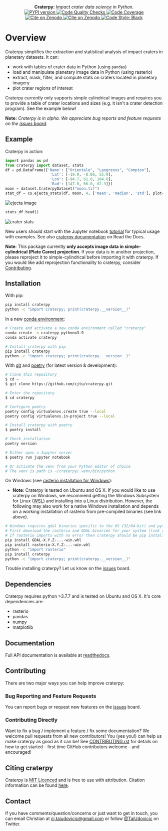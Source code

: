 <div align="center">
  <strong>Craterpy:</strong><em> Impact crater data science in Python.</em>
</div>

<div align="center">
  <!-- PYPI version -->
  <a href="https://badge.fury.io/py/craterpy">
    <img src="https://badge.fury.io/py/craterpy.svg"
      alt="PYPI version" />
  </a>
  <!-- Code quality and testing (CI) -->
  <a href="https://github.com/cjtu/craterpy/actions">
    <img src="https://github.com/cjtu/craterpy/workflows/Code%20Quality%20Checks/badge.svg"
      alt="Code Quality Checks" />
  </a>
  <!-- Test Coverage (codecov) -->
  <a href="https://codecov.io/gh/cjtu/craterpy">
    <img src="https://codecov.io/gh/cjtu/craterpy/branch/trunk/graph/badge.svg?token=9K567x0YUJ"
      alt="Code Coverage" />
  </a>
</div>
<div align="center">
  <!-- Zenodo citation -->
  <a href="https://zenodo.org/badge/latestdoi/88457986">
    <img src="https://zenodo.org/badge/88457986.svg"
      alt="Cite on Zenodo" />
  </a>
  <!-- ReadTheDocs -->
  <a href="http://craterpy.readthedocs.io/en/latest/?badge=latest">
    <img src="http://readthedocs.org/projects/craterpy/badge/?version=latest"
      alt="Cite on Zenodo" />
  </a>
  <!-- Code Style -->
  <a href="https://github.com/psf/black">
    <img src="https://img.shields.io/badge/code%20style-black-000000.svg"
      alt="Code Style: Black" />
      </a>
</div>

# Overview

Craterpy simplifies the extraction and statistical analysis of impact craters in planetary datasets. It can:

- work with tables of crater data in Python (using `pandas`)
- load and manipulate planetary image data in Python (using rasterio)
- extract, mask, filter, and compute stats on craters located in planetary imagery
- plot crater regions of interest

Craterpy currently only supports simple cylindrical images and requires you to provide a table of crater locations and sizes (e.g. it isn't a crater detection program). See the example below!

**Note:** *Craterpy is in alpha. We appreciate bug reports and feature requests on the [issues board](https://github.com/cjtu/craterpy/issues).*

## Example

Craterpy in action:

```python
import pandas as pd
from craterpy import dataset, stats
df = pd.DataFrame({'Name': ["Orientale", "Langrenus", "Compton"],
                    'Lat': [-19.9, -8.86, 55.9],
                    'Lon': [-94.7, 61.0, 104.0],
                    'Rad': [147.0, 66.0, 82.3]})
moon = dataset.CraterpyDataset("moon.tif")
stat_df = cs.ejecta_stats(df, moon, 4, ['mean', 'median', 'std'], plot=True)
```

![ejecta image](https://raw.githubusercontent.com/cjtu/craterpy/trunk/craterpy/data/_images/readme_crater_ejecta.png)

```python
stats_df.head()
```

![crater stats](https://raw.githubusercontent.com/cjtu/craterpy/trunk/craterpy/data/_images/readme_stat_df.png)

New users should start with the Jupyter notebook [tutorial](https://gist.github.com/cjtu/560f121049b342aa0b2bf70e038358b7) for typical usage with examples. See also [craterpy documentation](https://readthedocs.org/projects/craterpy/) on Read the Docs.

**Note**: This package currently **only accepts image data in simple-cylindrical (Plate Caree) projection**. If your data is in another projection, please reproject it to simple-cylindrical before importing it with craterpy. If you would like add reprojection functionality to craterpy, consider [Contributing](https://github.com/cjtu/craterpy/blob/trunk/CONTRIBUTING.rst).

## Installation

With pip:

```bash
pip install craterpy
python -c "import craterpy; print(craterpy.__version__)"
```

In a new [conda environment](https://conda.io/docs/using/envs):

```bash
# Create and activate a new conda environment called "craterpy"
conda create -n craterpy python=3.9
conda activate craterpy

# Install craterpy with pip
pip install craterpy
python -c "import craterpy; print(craterpy.__version__)"
```

With [git](https://git-scm.com) and [poetry](https://python-poetry.org/docs/) (for latest version & development):

```bash
# Clone this repository
$ cd ~
$ git clone https://github.com/cjtu/craterpy.git

# Enter the repository
$ cd craterpy

# Configure poetry
poetry config virtualenvs.create true --local
poetry config virtualenvs.in-project true --local

# Install craterpy with poetry
$ poetry install

# Check installation
poetry version

# Either open a Jupyter server
$ poetry run jupyter notebook

# Or activate the venv from your Python editor of choice
# The venv is path is ~/craterpy/.venv/bin/python
```

On Windows (see [rasterio installation for Windows](https://rasterio.readthedocs.io/en/latest/installation.html#windows)):

- **Note**: Craterpy is tested on Ubuntu and OS X. If you would like to use craterpy on Windows, we recommend getting the Windows Subsystem for Linux ([WSL](https://docs.microsoft.com/en-us/windows/wsl/install)) and installing into a Linux distribution. However, the following may also work for a native Windows installation and depends on a working installation of rasterio from pre-compiled binaries (see link above).

```bash
# Windows requires gdal binaries specific to the OS (32/64-bit) and python version
# First download the rasterio and GDAL binaries for your system (link above)
# If rasterio imports with no error then craterpy should be pip installable
pip install GDAL-X.Y.Z-...-win.whl
pip install rasterio-X.Y.Z-...-win.whl
python -c "import rasterio"
pip install craterpy
python -c "import craterpy; print(craterpy.__version__)"
```

Trouble installing craterpy? Let us know on the [issues](https://github.com/cjtu/craterpy/issues) board.

## Dependencies

Craterpy requires python >3.7.7 and is tested on Ubuntu and OS X. It's core dependencies are:

- rasterio
- pandas
- numpy
- matplotlib

## Documentation

Full API documentation is available at [readthedocs](https://readthedocs.org/projects/craterpy/).

## Contributing

There are two major ways you can help improve craterpy:

### Bug Reporting and Feature Requests

You can report bugs or request new features on the [issues](https://github.com/cjtu/craterpy/issues) board.

### Contributing Directly

Want to fix a bug / implement a feature / fix some documentation? We welcome pull requests from all new contributors! You (yes you!) can help us make craterpy as good as it can be! See [CONTRIBUTING.rst](https://github.com/cjtu/craterpy/blob/trunk/CONTRIBUTING.rst) for details on how to get started - first time GitHub contributors welcome - and encouraged!

## Citing craterpy

Craterpy is [MIT Licenced](https://github.com/cjtu/craterpy/blob/master/LICENSE.txt) and is free to use with attribution. Citation information can be found [here](https://zenodo.org/badge/latestdoi/88457986).

## Contact

If you have comments/question/concerns or just want to get in touch, you can email Christian at cj.taiudovicic@gmail.com or follow [@TaiUdovicic](https://twitter.com/TaiUdovicic) on Twitter.
